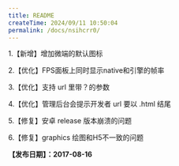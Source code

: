 ```yaml
---
title: README
createTime: 2024/09/11 10:50:04
permalink: /docs/nsihcrr0/
---
```

1.【新增】增加微端的默认图标

2.【优化】FPS面板上同时显示native和引擎的帧率

3.【优化】支持 url 里带？的参数

4.【优化】管理后台会提示开发者 url 要以 .html 结尾

5.【修复】安卓 release 版本崩溃的问题

6.【修复】graphics 绘图和H5不一致的问题

**【发布日期】：2017-08-16**